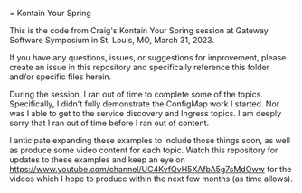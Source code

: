 = Kontain Your Spring

This is the code from Craig's Kontain Your Spring session at Gateway Software
Symposium in St. Louis, MO, March 31, 2023.

If you have any questions, issues, or suggestions for improvement, please
create an issue in this repository and specifically reference this folder and/or
specific files herein.

During the session, I ran out of time to complete some of the topics.
Specifically, I didn't fully demonstrate the ConfigMap work I started. Nor was
I able to get to the service discovery and Ingress topics. I am deeply sorry
that I ran out of time before I ran out of content.

I anticipate expanding these examples to include those things soon, as well as
produce some video content for each topic. Watch this repository for updates to
these examples and keep an eye on https://www.youtube.com/channel/UC4KvfQvH5XAfbA5g7sMdOww
for the videos which I hope to produce within the next few months (as time allows).
